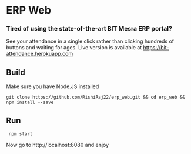 # ERP Web
### Tired of using the state-of-the-art BIT Mesra ERP portal?

See your attendance in a single click rather than clicking hundreds of buttons and waiting for ages.
Live version is available at https://bit-attendance.herokuapp.com


## Build

Make sure you have Node.JS installed
```
git clone https://github.com/RishiRaj22/erp_web.git && cd erp_web && npm install --save
```

## Run
```
 npm start
```
Now go to http://localhost:8080 and enjoy
